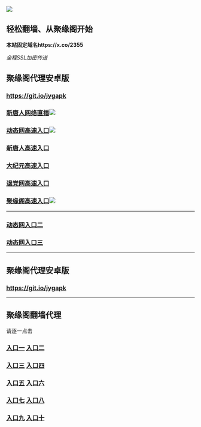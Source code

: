 
![](https://raw.githubusercontent.com/hao369/a/master/j.jpg)



## 轻松翻墙、从聚缘阁开始

**本站固定域名https://x.co/2355**

_全程SSL加密传送_



##  聚缘阁代理安卓版

### https://git.io/jygapk

### [新唐人网络直播]( https://4muiuhal78.execute-api.ap-northeast-1.amazonaws.com/4627892c)![](https://raw.githubusercontent.com/hao369/a/master/jygtj.gif)

### [动态网高速入口]( https://sdlnt4mbj6.execute-api.us-east-2.amazonaws.com/5737627899/?id=2)![](https://raw.githubusercontent.com/hao369/a/master/jygdl.gif)

### [新唐人高速入口](https://sdlnt4mbj6.execute-api.us-east-2.amazonaws.com/5737627899/?id=5)

### [大纪元高速入口](https://sdlnt4mbj6.execute-api.us-east-2.amazonaws.com/5737627899/?id=7)

### [退党网高速入口](https://sdlnt4mbj6.execute-api.us-east-2.amazonaws.com/5737627899/?id=8)

### [聚缘阁高速入口]( https://epxv9d2jf5.execute-api.ap-northeast-1.amazonaws.com/4362777b)![](https://raw.githubusercontent.com/hao369/a/master/jyg.gif)


***

### [动态网入口二](https://x.co/ddg)

### [动态网入口三]( https://0wk970ds1f.execute-api.ap-southeast-1.amazonaws.com/000247/?id=2)



***



##  聚缘阁代理安卓版

### https://git.io/jygapk


***


## 聚缘阁翻墙代理 

请逐一点击

### **[入口一]( https://5eckwufpjd.execute-api.ap-southeast-1.amazonaws.com/6588mkhyf)** **[入口二](https://bvs8oxvzud.execute-api.ap-southeast-1.amazonaws.com/csg432)**

### **[入口三](https://s3-ap-southeast-1.amazonaws.com/jyg4/jyg.html)**  **[入口四](https://s3-ap-northeast-1.amazonaws.com/jyg9/jyg.html)**

### **[入口五](https://s3.ap-south-1.amazonaws.com/jyg5/jyg.html)**  **[入口六](https://s3-us-west-2.amazonaws.com/jyg7/jyg.html)**


###  **[入口七](https://s3-us-west-1.amazonaws.com/jyg6/jyg.html)**  **[入口八](https://s3-eu-west-1.amazonaws.com/jyg8/jyg.html)**


###  **[入口九](https://s3.eu-central-1.amazonaws.com/jyg3/jyg.html)**  **[入口十](https://s3-ap-southeast-2.amazonaws.com/jyg1/jyg.html)**




